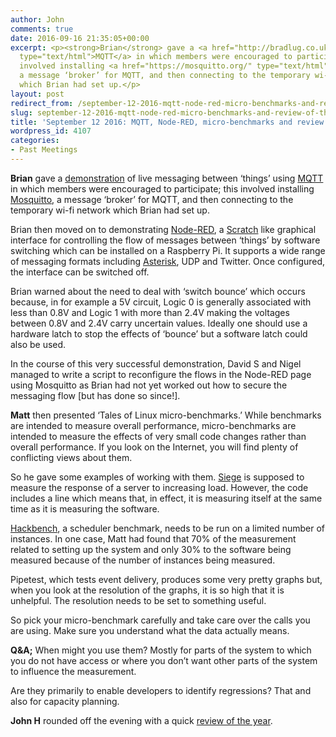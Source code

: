 ```yaml
---
author: John
comments: true
date: 2016-09-16 21:35:05+00:00
excerpt: <p><strong>Brian</strong> gave a <a href="http://bradlug.co.uk/blog/2016/09/16/files/iot.odp">demonstration</a> of live messaging between ‘things’ using <a href="http://mqtt.org/"
  type="text/html">MQTT</a> in which members were encouraged to participate; this
  involved installing <a href="https://mosquitto.org/" type="text/html">Mosquitto</a>,
  a message ‘broker’ for MQTT, and then connecting to the temporary wi-fi network
  which Brian had set up.</p>
layout: post
redirect_from: /september-12-2016-mqtt-node-red-micro-benchmarks-and-review-of-the-year
slug: september-12-2016-mqtt-node-red-micro-benchmarks-and-review-of-the-year
title: 'September 12 2016: MQTT, Node-RED, micro-benchmarks and review of the year'
wordpress_id: 4107
categories:
- Past Meetings
---
```


**Brian** gave a [demonstration](http://bradlug.co.uk/blog/2016/09/16/files/iot.odp) of live messaging between ‘things’ using [MQTT](http://mqtt.org/) in which members were encouraged to participate; this involved installing [Mosquitto](https://mosquitto.org/), a message ‘broker’ for MQTT, and then connecting to the temporary wi-fi network which Brian had set up.




Brian then moved on to demonstrating [Node-RED](http://nodered.org/), a [Scratch](https://scratch.mit.edu/) like graphical interface for controlling the flow of messages between ‘things’ by software switching which can be installed on a Raspberry Pi. It supports a wide range of messaging formats including [Asterisk](http://www.asterisk.org/), UDP and Twitter. Once configured, the interface can be switched off.




Brian warned about the need to deal with ‘switch bounce’ which occurs because, in for example a 5V circuit, Logic 0 is generally associated with less than 0.8V and Logic 1 with more than 2.4V making the voltages between 0.8V and 2.4V carry uncertain values. Ideally one should use a hardware latch to stop the effects of ‘bounce’ but a software latch could also be used.




In the course of this very successful demonstration, David S and Nigel managed to write a script to reconfigure the flows in the Node-RED page using Mosquitto as Brian had not yet worked out how to secure the messaging flow [but has done so since!].




**Matt** then presented ‘Tales of Linux micro-benchmarks.’ While benchmarks are intended to measure overall performance, micro-benchmarks are intended to measure the effects of very small code changes rather than overall performance. If you look on the Internet, you will find plenty of conflicting views about them.




So he gave some examples of working with them. [Siege](https://www.joedog.org/siege-home/) is supposed to measure the response of a server to increasing load. However, the code includes a line which means that, in effect, it is measuring itself at the same time as it is measuring the software.




[Hackbench](https://github.com/gormanm/mmtests), a scheduler benchmark, needs to be run on a limited number of instances. In one case, Matt had found that 70% of the measurement related to setting up the system and only 30% to the software being measured because of the number of instances being measured.




Pipetest, which tests event delivery, produces some very pretty graphs but, when you look at the resolution of the graphs, it is so high that it is unhelpful. The resolution needs to be set to something useful.




So pick your micro-benchmark carefully and take care over the calls you are using. Make sure you understand what the data actually means.




**Q&A;** When might you use them? Mostly for parts of the system to which you do not have access or where you don’t want other parts of the system to influence the measurement.




Are they primarily to enable developers to identify regressions? That and also for capacity planning.




**John H** rounded off the evening with a quick [review of the year](http://bradlug.co.uk/blog/2016/09/16/files/Eighth_year.odp).
